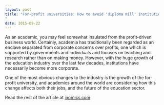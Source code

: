 ```yaml
---
layout: post
title: "For-profit universities: How to avoid 'diploma mill' institutions
"
date: 2015-09-22
---
```

As an academic, you may feel somewhat insulated from the profit-driven business world. Certainly, academia has traditionally been regarded as an enclave separated from corporate concerns over profits; one which is supported by governments and individuals and focuses on teaching and research rather than on making money. However, with the huge growth of the education industry over the last few decades, institutions have necessarily become more corporate.

One of the most obvious changes to the industry is the growth of the for-profit university, and academics around the world are considering how this change affects both their jobs, and the future of the education sector.

Read the rest of the article at [inomics.com](https://inomics.com/profit-universities-how-avoid-diploma-mill-institutions)
